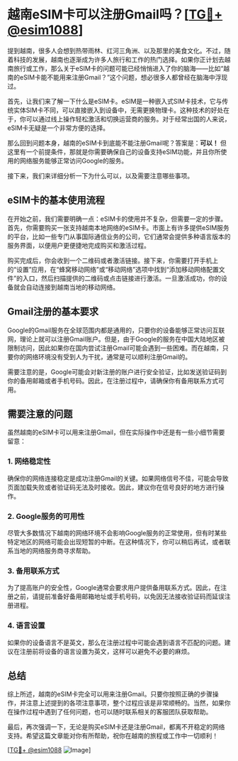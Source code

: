 # 越南eSIM卡可以注册Gmail吗？[[TG💪+ @esim1088](https://t.me/s/esim1088)]

提到越南，很多人会想到热带雨林、红河三角洲、以及那里的美食文化。不过，随着科技的发展，越南也逐渐成为许多人旅行和工作的热门选择。如果你正计划去越南旅行或工作，那么关于eSIM卡的问题可能已经悄悄进入了你的脑海——比如“越南的eSIM卡能不能用来注册Gmail？”这个问题，想必很多人都曾经在脑海中浮现过。

首先，让我们来了解一下什么是eSIM卡。eSIM是一种嵌入式SIM卡技术，它与传统实体SIM卡不同，可以直接嵌入到设备中，无需更换物理卡。这种技术的好处在于，你可以通过线上操作轻松激活和切换运营商的服务。对于经常出国的人来说，eSIM卡无疑是一个非常方便的选择。

那么回到问题本身，越南的eSIM卡到底能不能注册Gmail呢？答案是：**可以！** 但这里有一个前提条件，那就是你需要确保自己的设备支持eSIM功能，并且你所使用的网络服务能够正常访问Google的服务。

接下来，我们来详细分析一下为什么可以，以及需要注意哪些事项。

## eSIM卡的基本使用流程

在开始之前，我们需要明确一点：eSIM卡的使用并不复杂，但需要一定的步骤。首先，你需要购买一张支持越南本地网络的eSIM卡。市面上有许多提供eSIM服务的平台，比如一些专门从事国际通信业务的公司，它们通常会提供多种语言版本的服务界面，以便用户更便捷地完成购买和激活过程。

购买完成后，你会收到一个二维码或者激活链接。接下来，你需要打开手机上的“设置”应用，在“蜂窝移动网络”或“移动网络”选项中找到“添加移动网络配置文件”的入口，然后扫描提供的二维码或点击链接进行激活。一旦激活成功，你的设备就会自动连接到越南当地的移动网络。

## Gmail注册的基本要求

Google的Gmail服务在全球范围内都是通用的，只要你的设备能够正常访问互联网，理论上就可以注册Gmail账户。但是，由于Google的服务在中国大陆地区被限制访问，因此如果你在国内尝试注册Gmail可能会遇到一些困难。而在越南，只要你的网络环境没有受到人为干扰，通常是可以顺利注册Gmail的。

需要注意的是，Google可能会对新注册的账户进行安全验证，比如发送验证码到你的备用邮箱或者手机号码。因此，在注册过程中，请确保你有备用联系方式可用。

## 需要注意的问题

虽然越南的eSIM卡可以用来注册Gmail，但在实际操作中还是有一些小细节需要留意：

### 1. 网络稳定性
确保你的网络连接稳定是成功注册Gmail的关键。如果网络信号不佳，可能会导致页面加载失败或者验证码无法及时接收。因此，建议你在信号良好的地方进行操作。

### 2. Google服务的可用性
尽管大多数情况下越南的网络环境不会影响Google服务的正常使用，但有时某些特定地区的网络可能会出现短暂的中断。在这种情况下，你可以稍后再试，或者联系当地的网络服务商寻求帮助。

### 3. 备用联系方式
为了提高账户的安全性，Google通常会要求用户提供备用联系方式。因此，在注册之前，请提前准备好备用邮箱地址或手机号码，以免因无法接收验证码而延误注册进程。

### 4. 语言设置
如果你的设备语言不是英文，那么在注册过程中可能会遇到语言不匹配的问题。建议在注册前将设备的语言设置为英文，这样可以避免不必要的麻烦。

## 总结

综上所述，越南的eSIM卡完全可以用来注册Gmail。只要你按照正确的步骤操作，并注意上述提到的各项注意事项，整个过程应该是非常顺畅的。当然，如果你在操作过程中遇到了任何问题，也可以随时联系相关的客服团队获取帮助。

最后，再次强调一下，无论是购买eSIM卡还是注册Gmail，都离不开稳定的网络支持。希望这篇文章能对你有所帮助，祝你在越南的旅程或工作中一切顺利！

[[TG💪+ @esim1088](https://t.me/s/esim1088) ![Image](https://i.postimg.cc/4NQfJmqS/Snipaste-2025-05-13-00-14-12.png)]
